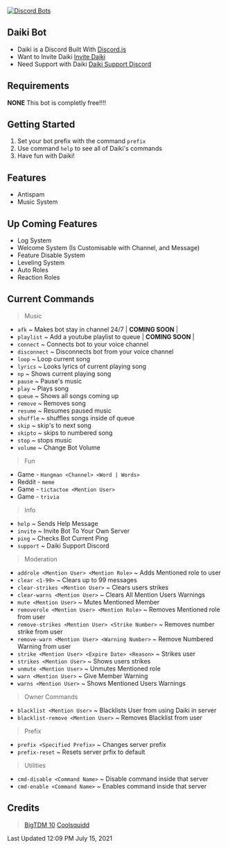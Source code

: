 [![Discord Bots](https://top.gg/api/widget/839287174482362438.svg)](https://top.gg/bot/839287174482362438)
## Daiki Bot
* Daiki is a Discord Built With [Discord.js](http://discord.js.org/)
* Want to Invite Daiki [Invite Daiki](https://rebrand.ly/daiki-invite)
* Need Support with Daiki [Daiki Support Discord](https://rebrand.ly/daiki-support)

## Requirements
**NONE** This bot is completly free!!!!

## Getting Started
1. Set your bot prefix with the command `prefix`
2. Use command `help` to see all of Daiki's commands
3. Have fun with Daiki!

## Features
* Antispam
* Music System

## Up Coming Features
* Log System
* Welcome System (Is Customisable with Channel, and Message)
* Feature Disable System
* Leveling System
* Auto Roles
* Reaction Roles

## Current Commands
> Music
* `afk` ~ Makes bot stay in channel 24/7 | **COMING SOON** |
* `playlist` ~ Add a youtube playlist to queue | **COMING SOON** |
* `connect` ~ Connects bot to your voice channel
* `disconnect` ~ Disconnects bot from your voice channel
* `loop` ~ Loop current song
* `lyrics` ~ Looks lyrics of current playing song
* `np` ~ Shows current playing song
* `pause` ~ Pause's music
* `play` ~ Plays song
* `queue` ~ Shows all songs coming up
* `remove` ~ Removes song
* `resume` ~ Resumes paused music
* `shuffle` ~ shuffles songs inside of queue
* `skip` ~ skip's to next song
* `skipto` ~ skips to numbered song
* `stop` ~ stops music
* `volume` ~ Change Bot Volume

> Fun
* Game - `Hangman <Channel> <Word | Words>`
* Reddit - `meme`
* Game - `tictactoe <Mention User>`
* Game - `trivia`

> Info
* `help` ~ Sends Help Message
* `invite` ~ Invite Bot To Your Own Server
* `ping` ~ Checks Bot Current Ping
* `support` ~ Daiki Support Discord

> Moderation
* `addrole <Mention User> <Mention Role>` ~ Adds Mentioned role to user
* `clear <1-99>` ~ Clears up to 99 messages
* `clear-strikes <Mention User>` ~ Clears users strikes
* `clear-warns <Mention User>` ~ Clears All Mention Users Warnings 
* `mute <Mention User>` ~ Mutes Mentioned Member
* `removerole <Mention User> <Mention Role>` ~ Removes Mentioned role from user
* `remove-strikes <Mention User> <Strike Number>` ~ Removes number strike from user 
* `remove-warn <Mention User> <Warning Number>` ~ Remove Numbered Warning from user
* `strike <Mention User> <Expire Date> <Reason>` ~ Strikes user
* `strikes <Mention User>` ~ Shows users strikes
* `unmute <Mention User>` ~ Unmutes Mentioned role
* `warn <Mention User>` ~ Give Member Warning
* `warns <Mention User>` ~ Shows Mentioned Users Warnings

> Owner Commands
* `blacklist <Mention User>` ~ Blacklists User from using Daiki in server
* `blacklist-remove <Mention User>` ~ Removes Blacklist from user

> Prefix
* `prefix <Specified Prefix>` ~ Changes server prefix
* `prefix-reset` ~ Resets server prfix to default
	
> Utilities
* `cmd-disable <Command Name>` ~ Disable command inside that server
* `cmd-enable <Command Name>` ~ Enables command inside that server

## Credits
> [BigTDM 10](https://rebrand.ly/daiki-discord)
> [Coolsquidd](https://rebrand.ly/daiki-discord)

Last Updated 12:09 PM July 15, 2021
